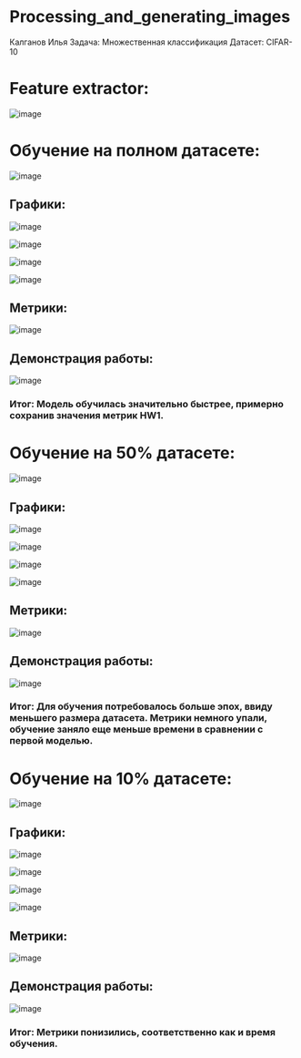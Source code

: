 # Processing_and_generating_images

Калганов Илья
Задача: Множественная классификация
Датасет: CIFAR-10

# Feature extractor:
![image](https://github.com/full-metal0/processing_and_generating_images/blob/HW3/model.png)

# Обучение на полном датасете:

![image](https://github.com/full-metal0/processing_and_generating_images/blob/HW3/model_1.png)

## Графики:

![image](https://github.com/full-metal0/processing_and_generating_images/blob/HW3/loss_1.png)

![image](https://github.com/full-metal0/processing_and_generating_images/blob/HW3/recall_1.png)

![image](https://github.com/full-metal0/processing_and_generating_images/blob/HW3/precision_1.png)

![image](https://github.com/full-metal0/processing_and_generating_images/blob/HW3/f1_1.png)

## Метрики:

![image](https://github.com/full-metal0/processing_and_generating_images/blob/HW3/metrics_1.png)

## Демонстрация работы: 

![image](https://github.com/full-metal0/processing_and_generating_images/blob/HW3/result_1.png)

### Итог: Модель обучилась значительно быстрее, примерно сохранив значения метрик HW1.

# Обучение на 50% датасете:

![image](https://github.com/full-metal0/processing_and_generating_images/blob/HW3/model_2.png)

## Графики:

![image](https://github.com/full-metal0/processing_and_generating_images/blob/HW3/loss_2.png)

![image](https://github.com/full-metal0/processing_and_generating_images/blob/HW3/recall_2.png)

![image](https://github.com/full-metal0/processing_and_generating_images/blob/HW3/precision_2.png)

![image](https://github.com/full-metal0/processing_and_generating_images/blob/HW3/f1_2.png)

## Метрики:

![image](https://github.com/full-metal0/processing_and_generating_images/blob/HW3/metrics_2.png)

## Демонстрация работы: 

![image](https://github.com/full-metal0/processing_and_generating_images/blob/HW3/result_2.png)

### Итог: Для обучения потребовалось больше эпох, ввиду меньшего размера датасета. Метрики немного упали, обучение заняло еще меньше времени в сравнении с первой моделью.

# Обучение на 10% датасете: 

![image](https://github.com/full-metal0/processing_and_generating_images/blob/HW3/model_3.png)

## Графики:

![image](https://github.com/full-metal0/processing_and_generating_images/blob/HW3/loss_3.png)

![image](https://github.com/full-metal0/processing_and_generating_images/blob/HW3/recall_3.png)

![image](https://github.com/full-metal0/processing_and_generating_images/blob/HW3/precision_3.png)

![image](https://github.com/full-metal0/processing_and_generating_images/blob/HW3/f1_3.png)

## Метрики:

![image](https://github.com/full-metal0/processing_and_generating_images/blob/HW3/metrics_3.png)

## Демонстрация работы: 

![image](https://github.com/full-metal0/processing_and_generating_images/blob/HW3/result_3.png)

### Итог: Метрики понизились, соответственно как и время обучения.
